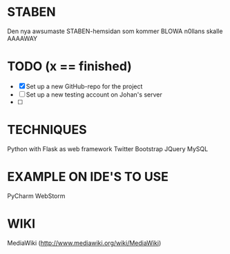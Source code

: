 STABEN
======
Den nya awsumaste STABEN-hemsidan som kommer BLOWA n0llans skalle AAAAWAY

TODO (x == finished)
======
- [x] Set up a new GitHub-repo for the project
- [ ] Set up a new testing account on Johan's server
- [ ] 

TECHNIQUES
======
Python with Flask as web framework
Twitter Bootstrap
JQuery
MySQL

EXAMPLE ON IDE'S TO USE
======
PyCharm
WebStorm

WIKI
======
MediaWiki (http://www.mediawiki.org/wiki/MediaWiki)